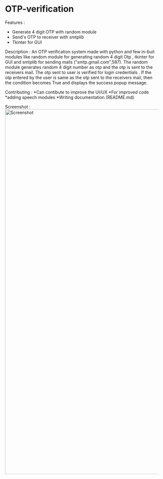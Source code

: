# OTP-verification

Features :
  * Generate 4 digit OTP with random module
  * Send's OTP to receiver with smtplib
  * Tkinter for GUI

Description :
  An OTP verification system made with python and few in-buit modules like random module for generating random 4 digit Otp , tkinter for GUI and smtplib for sending mails ("smtp.gmail.com",587). The random module generates random 4 digit number as otp and the otp is sent to the receivers mail. The otp sent to user is verified for login credentials . If the otp entered by the user is same as the otp sent to the receivers mail, then the condition becomes True and displays the success popup message.


Contributing :
    *Can contibute to improve the UI/UX
    *For improved code
    *adding speech modules
    *Writing documentation (README.md)

Screenshot : 
  <img width="1919" height="1199" alt="Screenshot" src="https://github.com/user-attachments/assets/5875e6b1-de00-47c7-a12c-3dea803a01a5" />
